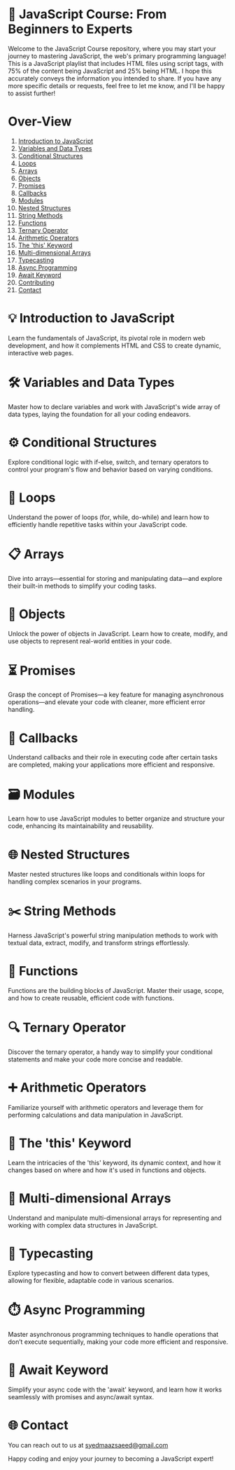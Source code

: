 <h1>🚀 JavaScript Course: From Beginners to Experts</h1>

Welcome to the JavaScript Course repository, where you may start your journey to mastering JavaScript, the web's primary programming language!
This is a JavaScript playlist that includes HTML files using script tags, with 75% of the content being JavaScript and 25% being HTML.
I hope this accurately conveys the information you intended to share. If you have any more specific details or requests, feel free to let me know, and I'll be happy to assist further!

<h1>Over-View</h1>

1. [Introduction to JavaScript](#introduction-to-javascript)
2. [Variables and Data Types](#variables-and-data-types)
3. [Conditional Structures](#conditional-structures)
4. [Loops](#loops)
5. [Arrays](#arrays)
6. [Objects](#objects)
7. [Promises](#promises)
8. [Callbacks](#callbacks)
9. [Modules](#modules)
10. [Nested Structures](#nested-structures)
11. [String Methods](#string-methods)
12. [Functions](#functions)
13. [Ternary Operator](#ternary-operator)
14. [Arithmetic Operators](#arithmetic-operators)
15. [The 'this' Keyword](#the-this-keyword)
16. [Multi-dimensional Arrays](#multi-dimensional-arrays)
17. [Typecasting](#typecasting)
18. [Async Programming](#async-programming)
19. [Await Keyword](#await-keyword)
20. [Contributing](#contributing)
21. [Contact](#contact)

<h1>💡 Introduction to JavaScript</h1>

Learn the fundamentals of JavaScript, its pivotal role in modern web development, and how it complements HTML and CSS to create dynamic, interactive web pages.

<h1>🛠️ Variables and Data Types</h1>

Master how to declare variables and work with JavaScript's wide array of data types, laying the foundation for all your coding endeavors.

<h1>⚙️ Conditional Structures</h1>

Explore conditional logic with if-else, switch, and ternary operators to control your program's flow and behavior based on varying conditions.

<h1>🔄 Loops</h1>

Understand the power of loops (for, while, do-while) and learn how to efficiently handle repetitive tasks within your JavaScript code.

<h1>📋 Arrays</h1>

Dive into arrays—essential for storing and manipulating data—and explore their built-in methods to simplify your coding tasks.

<h1>🔧 Objects</h1>

Unlock the power of objects in JavaScript. Learn how to create, modify, and use objects to represent real-world entities in your code.

<h1>⏳ Promises</h1>

Grasp the concept of Promises—a key feature for managing asynchronous operations—and elevate your code with cleaner, more efficient error handling.

<h1>🔗 Callbacks</h1>

Understand callbacks and their role in executing code after certain tasks are completed, making your applications more efficient and responsive.

<h1>🗃️ Modules</h1>

Learn how to use JavaScript modules to better organize and structure your code, enhancing its maintainability and reusability.

<h1>🌐 Nested Structures</h1>

Master nested structures like loops and conditionals within loops for handling complex scenarios in your programs.

<h1>✂️ String Methods</h1>

Harness JavaScript's powerful string manipulation methods to work with textual data, extract, modify, and transform strings effortlessly.

<h1>🧩 Functions</h1>

Functions are the building blocks of JavaScript. Master their usage, scope, and how to create reusable, efficient code with functions.

<h1>🔍 Ternary Operator</h1>

Discover the ternary operator, a handy way to simplify your conditional statements and make your code more concise and readable.

<h1>➕ Arithmetic Operators</h1>

Familiarize yourself with arithmetic operators and leverage them for performing calculations and data manipulation in JavaScript.

<h1>🔑 The 'this' Keyword</h1>

Learn the intricacies of the 'this' keyword, its dynamic context, and how it changes based on where and how it's used in functions and objects.

<h1>📐 Multi-dimensional Arrays</h1>

Understand and manipulate multi-dimensional arrays for representing and working with complex data structures in JavaScript.

<h1>🔄 Typecasting</h1>

Explore typecasting and how to convert between different data types, allowing for flexible, adaptable code in various scenarios.

<h1>⏱️ Async Programming</h1>

Master asynchronous programming techniques to handle operations that don’t execute sequentially, making your code more efficient and responsive.

<h1>🚦 Await Keyword</h1>

Simplify your async code with the 'await' keyword, and learn how it works seamlessly with promises and async/await syntax.

<h1>🌐 Contact</h1>

 You can reach out to us at syedmaazsaeed@gmail.com

Happy coding and enjoy your journey to becoming a JavaScript expert!
